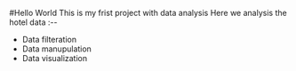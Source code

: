 #Hello World This is my frist project with data analysis
  Here we analysis the hotel data :--
  * Data filteration
  * Data manupulation
  * Data visualization
